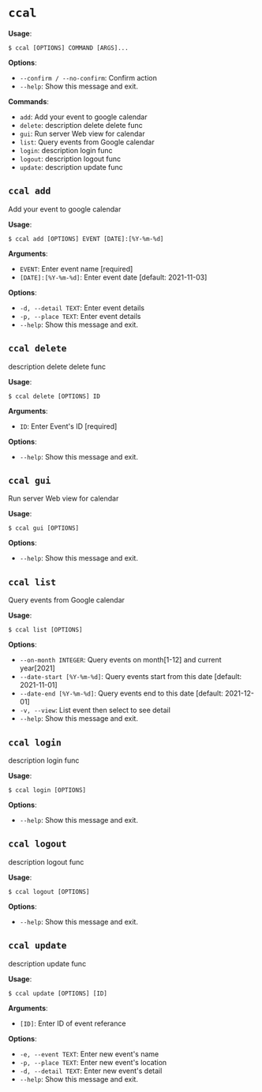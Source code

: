 # `ccal`

**Usage**:

```console
$ ccal [OPTIONS] COMMAND [ARGS]...
```

**Options**:

* `--confirm / --no-confirm`: Confirm action
* `--help`: Show this message and exit.

**Commands**:

* `add`: Add your event to google calendar
* `delete`: description delete delete func
* `gui`: Run server Web view for calendar
* `list`: Query events from Google calendar
* `login`: description login func
* `logout`: description logout func
* `update`: description update func

## `ccal add`

Add your event to google calendar

**Usage**:

```console
$ ccal add [OPTIONS] EVENT [DATE]:[%Y-%m-%d]
```

**Arguments**:

* `EVENT`: Enter event name  [required]
* `[DATE]:[%Y-%m-%d]`: Enter event date  [default: 2021-11-03]

**Options**:

* `-d, --detail TEXT`: Enter event details
* `-p, --place TEXT`: Enter event details
* `--help`: Show this message and exit.

## `ccal delete`

description delete delete func

**Usage**:

```console
$ ccal delete [OPTIONS] ID
```

**Arguments**:

* `ID`: Enter Event's ID  [required]

**Options**:

* `--help`: Show this message and exit.

## `ccal gui`

Run server Web view for calendar

**Usage**:

```console
$ ccal gui [OPTIONS]
```

**Options**:

* `--help`: Show this message and exit.

## `ccal list`

Query events from Google calendar

**Usage**:

```console
$ ccal list [OPTIONS]
```

**Options**:

* `--on-month INTEGER`: Query events on month[1-12] and current year[2021]
* `--date-start [%Y-%m-%d]`: Query events start from this date  [default: 2021-11-01]
* `--date-end [%Y-%m-%d]`: Query events end to this date  [default: 2021-12-01]
* `-v, --view`: List event then select to see detail
* `--help`: Show this message and exit.

## `ccal login`

description login func

**Usage**:

```console
$ ccal login [OPTIONS]
```

**Options**:

* `--help`: Show this message and exit.

## `ccal logout`

description logout func

**Usage**:

```console
$ ccal logout [OPTIONS]
```

**Options**:

* `--help`: Show this message and exit.

## `ccal update`

description update func

**Usage**:

```console
$ ccal update [OPTIONS] [ID]
```

**Arguments**:

* `[ID]`: Enter ID of event referance

**Options**:

* `-e, --event TEXT`: Enter new event's name
* `-p, --place TEXT`: Enter new event's location
* `-d, --detail TEXT`: Enter new event's detail
* `--help`: Show this message and exit.
